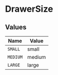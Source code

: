 # DrawerSize


## Values

| Name     | Value    |
| -------- | -------- |
| `SMALL`  | small    |
| `MEDIUM` | medium   |
| `LARGE`  | large    |